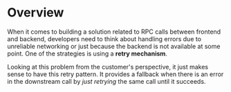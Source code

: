 # Overview
When it comes to building a solution related to RPC calls between frontend and backend, 
developers need to think about handling errors due to unreliable networking or just because 
the backend is not available at some point. One of the strategies is using a **retry mechanism**.

Looking at this problem from the customer's perspective, it just makes sense to have this
retry pattern. It provides a fallback when there is an error in the downstream call by _just retrying_ the same call
until it succeeds.

